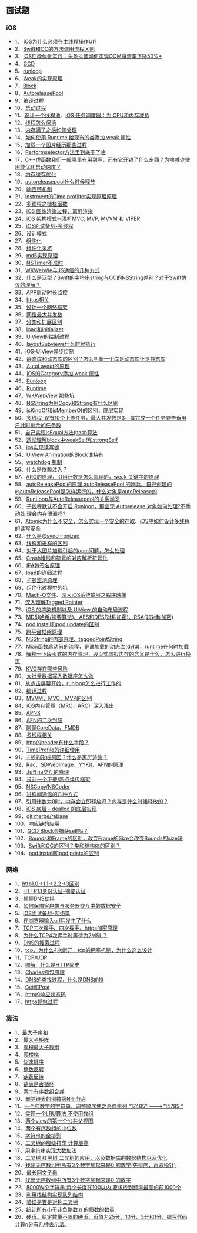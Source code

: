 

## 面试题


### iOS 

* 1、 [iOS为什么必须在主线程操作UI?](https://778477.github.io/2017/06/19/2017-06-19-为什么iOS更新UI操作必须在主线程/)
* 2、[Swift和OC的方法调用流程区别](https://kemchenj.github.io/2017-01-09/)
* 3、[iOS性能优化实践：头条抖音如何实现OOM崩溃率下降50%+](https://mp.weixin.qq.com/s/4-4M9E8NziAgshlwB7Sc6g)
* 4、[GCD](https://looseyi.github.io/post/notes/01-gcd/)
* 5、[runloop](https://blog.ibireme.com/2015/05/18/runloop/)
* 6、[Weak的实现原理](https://www.jianshu.com/p/f331bd5ce8f8)
* 7、[Block](https://www.jianshu.com/p/93813c293266)
* 8、[AutoreleasePool](https://www.jianshu.com/p/32265cbb2a26)
* 9、[编译过程](https://juejin.im/post/6844904040841641998)
* 10、[启动过程](https://www.jianshu.com/p/7096478ccbe7)
* 11、[设计一个线程池](https://www.jianshu.com/p/5bb4123e415c)、[iOS 任务调度器：为 CPU和内存减负](https://www.jianshu.com/p/f2a610c77d26)
* 12、[线程怎么保活](https://www.jianshu.com/p/2ffa6678f83d)
* 13、[内存满了之后如何处理](https://juejin.im/post/6844903550187733000)
* 14、[如何使用 Runtime 给现有的类添加 weak 属性](https://github.com/ChenYilong/iOSInterviewQuestions)
* 15、[加载一个图片经历那些过程](https://www.jianshu.com/p/72dd074728d8)
* 16、[Performselector方法里到底干了啥](https://www.jianshu.com/p/ac14e03d9345)
* 17、[C++虚函数我们一般哪里有用到啊，还有它开销了什么东西？为啥减少使用能优化启动速度？](https://www.dazhuanlan.com/2019/12/09/5dedcdb02c287/)
* 18、[内存缓存优化](https://www.jianshu.com/p/f7376a321c2e)
* 19、[autoreleasepool什么时候释放](https://www.jianshu.com/p/50bdd8438857)
* 20、[响应链机制](https://www.jianshu.com/p/2e074db792ba)
* 21、[instrment的Time profilter实现原理原理]()
* 22、[多线程之栅栏函数](https://zhuanlan.zhihu.com/p/142368783)
* 23、[iOS 图像渲染过程、离屏渲染](https://juejin.im/post/6844904162765832206#heading-18)
* 24、[iOS 架构模式--浅析MVC, MVP, MVVM 和 VIPER](https://zhangferry.com/2019/11/22/ios_architecture_patterns/)
* 25、[iOS面试备战-多线程](https://juejin.im/post/6854573211011514382)
* 26、[设计模式](https://www.jianshu.com/p/e5c69c7b8c00)
* 27、[组件化](https://www.jianshu.com/p/40060fa2a564)
* 28、[组件化采坑](https://juejin.im/post/6844903731738345479)
* 29、[md5实现原理](https://www.jianshu.com/p/82729c87ef68)
* 30、[NSTimer不准时](https://www.jianshu.com/p/d5845842b7d3)
* 31、[WKWebVie与JS通信的几种方式]()
* 32、[什么是泛型？Swift的字符串string与OC的NSString差别？对于Swift协议的理解？]()
* 33、[APP启动时长监控]()
* 34、[https相关](https://mp.weixin.qq.com/s/LV3cFpQtMUntMg6zn-01pQ)
* 35、[设计一个网络框架]()
* 36、[网络最大并发数]()
* 37、[分类和扩展区别](https://www.jianshu.com/p/ba35a975af9a)
* 38、[load和initializet](https://www.jianshu.com/p/c52d0b6ee5e9)
* 39、[UIView的绘制过程](https://www.jianshu.com/p/a81d48e0e44a)
* 40、[layoutSubviews什么时候执行](https://www.jianshu.com/p/a2acc4c7dc4b)
* 41、[iOS-UIView异步绘制](https://www.jianshu.com/p/1c1b3f7cf087)
* 42、[静态库和动态库的区别？怎么判断一个库是动态库还是静态库](https://www.jianshu.com/p/5069778e421a)
* 43、[AutoLayout的原理](https://www.jianshu.com/p/c6541ff0bdafv)
* 44、[iOS的Category添加 weak 属性](https://blog.csdn.net/devday/article/details/71130115)
* 45、[Runloop](https://www.jianshu.com/p/fcb271f69038)
* 46、[Runtime](https://www.jianshu.com/p/6ebda3cd8052)
* 47、[WKWebView 那些坑](https://zhuanlan.zhihu.com/p/24990222)
* 48、[NSString为用Copy和Strong有什么区别]()
* 49、[isKindOf和isMemberOf的区别，底层实现](https://www.jianshu.com/p/abad3809c7c1)
* 50、[多线程-现有10个上传任务，最大并发数是3，每完成一个任务要告诉用户此时剩余的任务数]()
* 51、[自己实现isEqual方法(hash算法](https://www.jianshu.com/p/915356e280fc)
* 52、[透彻理解block中weakSelf和strongSelf](https://www.jianshu.com/p/ae4f84e289b9)
* 53、[ios实现读写锁](https://blog.csdn.net/u014600626/article/details/102884794)
* 54、[UIView Animation的Block谁持有](http://saitjr.com/ios/ios-from-memory-leak-to-uiview-animation.html)
* 55、[watchdog 机制](https://juejin.cn/post/6844903683021340679)
* 56、[什么是依赖注入？](https://www.jianshu.com/p/0d72a945f2dd)
* 57、[ARC的原理，引用计数是怎么管理的，weak 关键字的原理](https://www.jianshu.com/p/e3690f3e4675)
* 58、[autoReleasePool的原理 autoReleasePool 的哨兵、自己创建的 @autoReleasePool是怎样运行的，什么对象是autoRelease的](https://www.jianshu.com/p/77eb9e0bcd70)
* 59、[RunLoop与AutoReleasepool的关系学习](https://www.jianshu.com/p/ae8a310457d7)
* 60、[子线程默认不会开启 Runloop，那出现 Autorelease 对象如何处理?不手动处 理会内存泄漏吗?](https://zhuanlan.zhihu.com/p/26796146)
* 61、[Atomic为什么不安全，怎么实现一个安全的存取](https://www.jianshu.com/p/f7411c90a68a)、[iOS中如何设计多线程的读写安全](https://tech.souyunku.com/?p=31631)
* 62、[什么是@synchronized](https://blog.csdn.net/qq_28551705/article/details/86094764)
* 63、[线程和进程的区别](https://www.jianshu.com/p/68b274548069)
* 64、[对于大图片加载引起的oom问题，怎么处理](https://www.jianshu.com/p/52e3535dd37c)
* 65、[Crash堆栈和符号的对应解析符号化](https://www.jianshu.com/p/29051908c74b)
* 66、[IPA包签名原理](https://juejin.cn/post/6844903744233013262)
* 67、[load的详细过程](https://blog.csdn.net/Lea__DongYang/article/details/79702537)
* 68、[卡顿监测原理](https://www.jianshu.com/p/8123fc17fe0e)
* 69、[组件化过程中的坑](https://www.jianshu.com/p/a869650dd3b6)
* 70、[Mach-O文件](https://www.jianshu.com/p/7c87e115492d)、[深入iOS系统底层之程序映像](https://www.jianshu.com/p/3b83193ff851)
* 71、[深入理解Tagged Pointer](https://www.jianshu.com/p/c9089494fb6c)
* 72、[iOS 的渲染机制以及 UIView 的自动布局流程](https://www.dazhuanlan.com/2020/01/31/5e33cdfb28a2a/)
* 73、[MD5(哈希/摘要算法)、AES和DES(对称加密)、RSA(非对称加密)](https://blog.csdn.net/seoyundu/article/details/88112861)
* 74、[pod install和pod update的区别](https://blog.csdn.net/jhope/article/details/81535586)
* 75、[跨平台框架原理]()
* 76、[NSString的内部原理、taggedPointString](https://www.jianshu.com/p/627815e1996b)
* 77、[Mian函数启动前的流程，是谁加载的动态库(dyld)，runtime在何时加载](https://www.jianshu.com/p/5efe327ac7ea)
* 78、[解释一下段⻚式的内存管理，段⻚式虚拟内存的含义是什么，怎么进行换⻚](https://blog.csdn.net/low5252/article/details/106075945)
* 79、[KVO存在哪些⻛险](https://www.cnblogs.com/wengzilin/p/4346775.html)
* 80、[大批量数据写入数据库怎么做](分表并发写入)
* 81、[从点击屏幕开始，runloop怎么进行工作的](https://www.colabug.com/2017/1225/2102566/)
* 82、[编译过程](https://blog.csdn.net/vincentiss/article/details/54617915)
* 83、[MVVM、MVC、MVP的区别]()
* 84、[iOS内存管理（MRC、ARC）深入浅出](https://www.jianshu.com/p/4f49c5c81021)
* 85、[APNS](https://www.jianshu.com/p/032bfc949917)
* 86、[AFN的二次封装]()
* 87、[聊聊CoreData、FMDB](https://www.jianshu.com/p/5a085a4fe2d7)
* 88、[多线程相关](https://www.cnblogs.com/orang123/p/12434774.html)
* 89、[http的header有什么字段？](https://blog.csdn.net/u013252047/article/details/80116742)
* 90、[TimeProfile的详细使用]()
* 91、[卡顿的形成原因？什么是离屏渲染？]()
* 92、[Rac、SDWebImage、YYKit、AFN的原理]()
* 93、[Js与na交互的原理]()
* 94、[设计一个下载/断点续传框架]()
* 95、[NSCopy/NSCoder](https://blog.csdn.net/u014205968/article/details/78260402)
* 96、[进程间通信的几种方式](https://www.jianshu.com/p/c60f4f3cc3d2)
* 97、[引用计数为0时，内存会立即释放吗？内存是什么时候释放的？]()
* 98、[iOS 底层 - dealloc 的底层实现](https://www.jianshu.com/p/5aee2e571f6b)
* 99、[git  merge/rebase](https://blog.csdn.net/kuangdacaikuang/article/details/79619828)
* 100、[响应链的应用]()
* 101、[GCD Block会捕获self吗？]()
* 102、[Bounds和Frame的区别，改变Frame的Size会改变Bounds的size吗](https://blog.csdn.net/weixin_33920401/article/details/88027725)
* 103、[Swift和OC的区别？类和结构体的区别？]()
* 104、[pod install和pod pdate的区别](https://blog.csdn.net/u013538542/article/details/107932186)



### 网络

* 1、[http1.0->1.1->2.2->3区别](https://www.cnblogs.com/riwang/p/12370785.html)
* 2、[HTTP1.1身份认证-摘要认证](https://blog.csdn.net/zhongshanxian/article/details/81294829)
* 3、[聊聊DNS劫持](https://www.jianshu.com/p/63a94cb46cd2)
* 4、[如何保障客户端与服务器交互中的数据安全](https://netsecurity.51cto.com/art/202002/610473.htm)
* 5、[iOS面试备战-网络篇](https://juejin.im/post/6844904202523639822#comment)
* 6、[在浏览器输入url后发生了什么](https://www.jianshu.com/p/7eea6fbc5fcd)
* 7、[TCP三次握手、四次挥手、https加密原理](https://www.cnblogs.com/imstudy/p/10669631.html)
* 8、[为什么TCP4次挥手时等待为2MSL？](https://www.zhihu.com/question/67013338)
* 9、[DNS的搜索过程](https://juejin.cn/post/6884183177926033416)
* 10、[tcp，为什么4次断开，tcp的拥塞机制，为什么这么设计]()
* 11、[TCP/UDP](https://juejin.cn/post/6844903889146216456)
* 12、[图解 | 什么是HTTP简史](https://mp.weixin.qq.com/s/LV3cFpQtMUntMg6zn-01pQ)
* 13、[Charles抓包原理](https://www.jianshu.com/p/f6f6a21e17c0)
* 14、[DNS的查找过程，什么是DNS劫持](https://juejin.cn/post/6884183177926033416)
* 15、[Get和Post](https://juejin.cn/post/6844904004707696648)
* 16、[http的响应状态码](https://juejin.cn/post/6844903940832641037)
* 17、[https抓包过程](https://www.jianshu.com/p/7a88617ce80b)

### 算法

* 1、[最大子序和](https://leetcode-cn.com/problems/maximum-subarray/)
* 2、[最大子矩阵](https://leetcode-cn.com/problems/max-submatrix-lcci/)
* 3、[乘积最大子数组](https://leetcode-cn.com/problems/maximum-product-subarray/)
* 4、[爬楼梯]()
* 5、[快速排序]()
* 6、[整数反转]()
* 7、[链表反转]()
* 8、[链表是否循环]()
* 9、[两个有序数组合并]()
* 10、[删除链表的倒数第N个节点](https://leetcode-cn.com/problems/lian-biao-zhong-dao-shu-di-kge-jie-dian-lcof/)
* 11、[一个纯数字的字符串，调整顺序使之奇偶排列 “17485” ———>”14785 “]()
* 12、[实现一个LRU算法 不使用数组]()
* 13、[两个view的第一个公共父视图]()
* 14、[两个有序数组的中位数](https://leetcode-cn.com/problems/median-of-two-sorted-arrays/)
* 15、[字符串的全排列](https://leetcode-cn.com/problems/zi-fu-chuan-de-pai-lie-lcof//)
* 16、[二叉树的层级打印 计算层高](https://leetcode-cn.com/problems/cong-shang-dao-xia-da-yin-er-cha-shu-lcof/)
* 17、[用字符串实现大数加法]()
* 18、[二叉树 红黑树 二叉树的应用，以及数据库的数据结构以及优化]()
* 19、[找出无序数组中所有3个数字加起来是0 的数字(先排序，再双指针)]()
* 20、[最长回文子串]()
* 21、[找出无序数组中所有3个数字加起来是0 的数字]()
* 22、[8000W个字符串,每个长度在100以内,要求找到频率最高的前1000个](https://leetcode-cn.com/problems/top-k-frequent-elements)
* 23、[利用栈结构实现队列结构](https://www.cnblogs.com/lisen10/p/10892546.html)
* 24、[验证是否是对称二叉树](https://leetcode-cn.com/problems/dui-cheng-de-er-cha-shu-lcof/)
* 25、[统计所有小于非负整数 n 的质数的数量](https://leetcode-cn.com/problems/count-primes/)
* 26、[硬币。给定数量不限的硬币，币值为25分、10分、5分和1分，编写代码计算n分有几种表示法。](https://leetcode-cn.com/problems/coin-lcci/)
